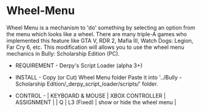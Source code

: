 # Wheel-Menu
Wheel Menu is a mechanism to 'do' something by selecting an option from the menu which looks like a wheel. There are many triple-A games who implemented this feature like GTA V, RDR 2, Mafia III, Watch Dogs: Legion, Far Cry 6, etc. This modification will allows you to use the wheel menu mechanics in Bully: Scholarship Edition (PC).

- REQUIREMENT -
Derpy's Script Loader (alpha 3+)

- INSTALL -
Copy (or Cut) Wheel Menu folder
Paste it into '../Bully - Scholarship Edition/_derpy_script_loader/scripts/' folder.

- CONTROL -
| KEYBOARD & MOUSE | XBOX CONTROLLER | ASSIGNMENT |
| Q | L3 (Fixed) | show or hide the wheel menu |
